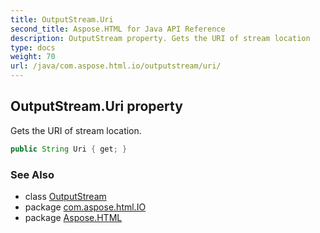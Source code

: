 ```yaml
---
title: OutputStream.Uri
second_title: Aspose.HTML for Java API Reference
description: OutputStream property. Gets the URI of stream location
type: docs
weight: 70
url: /java/com.aspose.html.io/outputstream/uri/
---
```

## OutputStream.Uri property

Gets the URI of stream location.

```java
public String Uri { get; }
```

### See Also

* class [OutputStream](../)
* package [com.aspose.html.IO](../../outputstream/)
* package [Aspose.HTML](../../../)
